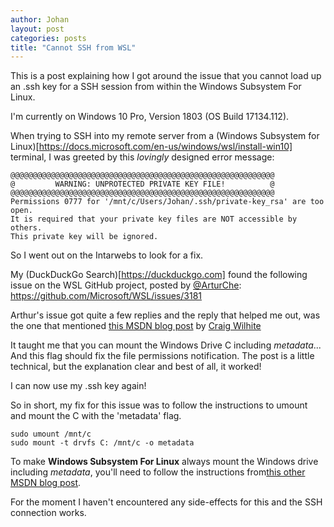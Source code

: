 ```yaml
---
author: Johan
layout: post
categories: posts
title: "Cannot SSH from WSL"
---
```


This is a post explaining how I got around the issue that you cannot load up an .ssh key for a SSH session from within the Windows Subsystem For Linux.

I'm currently on Windows 10 Pro, Version 1803 (OS Build 17134.112).

When trying to SSH into my remote server from a (Windows Subsystem for Linux)[https://docs.microsoft.com/en-us/windows/wsl/install-win10] terminal, I was greeted by this *lovingly* designed error message:

```
@@@@@@@@@@@@@@@@@@@@@@@@@@@@@@@@@@@@@@@@@@@@@@@@@@@@@@@@@@@
@         WARNING: UNPROTECTED PRIVATE KEY FILE!          @
@@@@@@@@@@@@@@@@@@@@@@@@@@@@@@@@@@@@@@@@@@@@@@@@@@@@@@@@@@@
Permissions 0777 for '/mnt/c/Users/Johan/.ssh/private-key_rsa' are too open.
It is required that your private key files are NOT accessible by others.
This private key will be ignored.
```

So I went out on the Intarwebs to look for a fix.

My (DuckDuckGo Search)[https://duckduckgo.com] found the following issue on the WSL GitHub project, posted by [@ArturChe](https://github.com/ArturChe): <https://github.com/Microsoft/WSL/issues/3181>

Arthur's issue got quite a few replies and the reply that helped me out, was the one that mentioned [this MSDN blog post](https://blogs.msdn.microsoft.com/commandline/2018/01/12/chmod-chown-wsl-improvements/) by [Craig Wilhite](https://social.msdn.microsoft.com/profile/Craig+Wilhite)

It taught me that you can mount the Windows Drive C including *metadata*... And this flag should fix the file permissions notification. The post is a little technical, but the explanation clear and best of all, it worked!

I can now use my .ssh key again!

So in short, my fix for this issue was to follow the instructions to umount and mount the C with the 'metadata' flag.

```
sudo umount /mnt/c
sudo mount -t drvfs C: /mnt/c -o metadata
```

To make **Windows Subsystem For Linux** always mount the Windows drive including *metadata*, you'll need to follow the instructions from[this other MSDN blog post](https://blogs.msdn.microsoft.com/commandline/2018/02/07/automatically-configuring-wsl/).

For the moment I haven't encountered any side-effects for this and the SSH connection works.
